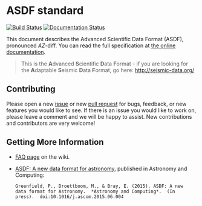 ASDF standard
=============
[![Build Status](https://travis-ci.org/spacetelescope/asdf-standard.svg?branch=master)](https://travis-ci.org/spacetelescope/asdf-standard) [![Documentation Status](https://readthedocs.org/projects/asdf-standard/badge/?version=latest)](http://asdf-standard.readthedocs.io/en/latest/?badge=latest)

This document describes the Advanced Scientific Data Format (ASDF),
pronounced *AZ*-diff.  You can read the full specification at [the online documentation](http://asdf-standard.readthedocs.io/).

> This is the **A**dvanced **S**cientific **D**ata **F**ormat - if you are looking for the **A**daptable **S**eismic **D**ata **F**ormat, go here: http://seismic-data.org/


## Contributing
Please open a new [issue](https://github.com/spacetelescope/asdf-standard/issue) or new [pull request](https://github.com/spacetelescope/asdf-standard/pulls) for bugs, feedback, or new features you would like to see. If there is an issue you would like to work on, please leave a comment and we will be happy to assist. New contributions and contributors are very welcome!

## Getting More Information

* [FAQ page](https://github.com/spacetelescope/asdf-standard/wiki/FAQ) on the wiki.
* [ASDF: A new data format for astronomy](http://dx.doi.org/10.1016/j.ascom.2015.06.004), published in Astronomy and Computing:

      Greenfield, P., Droettboom, M., & Bray, E. (2015). ASDF: A new
      data format for Astronomy.  *Astronomy and Computing*.  (In
      press).  doi:10.1016/j.ascom.2015.06.004
